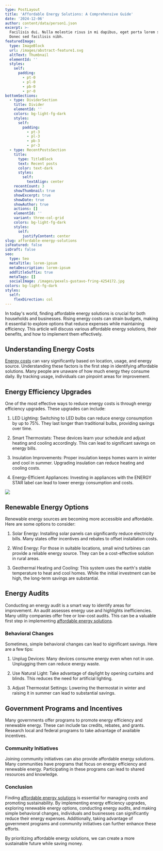 ```yaml
---
type: PostLayout
title: 'Affordable Energy Solutions: A Comprehensive Guide'
date: '2024-12-06'
author: content/data/person1.json
excerpt: >-
  Facilisis dui. Nulla molestie risus in mi dapibus, eget porta lorem semper.
  Donec sed facilisis nibh.
featuredImage:
  type: ImageBlock
  url: /images/abstract-feature1.svg
  altText: Thumbnail
  elementId: ''
  styles:
    self:
      padding:
        - pt-0
        - pl-0
        - pb-0
        - pr-0
bottomSections:
  - type: DividerSection
    title: Divider
    elementId: ''
    colors: bg-light-fg-dark
    styles:
      self:
        padding:
          - pt-3
          - pl-3
          - pb-3
          - pr-3
  - type: RecentPostsSection
    title:
      type: TitleBlock
      text: Recent posts
      color: text-dark
      styles:
        self:
          textAlign: center
    recentCount: 3
    showThumbnail: true
    showExcerpt: true
    showDate: true
    showAuthor: true
    actions: []
    elementId: ''
    variant: three-col-grid
    colors: bg-light-fg-dark
    styles:
      self:
        justifyContent: center
slug: affordable-energy-solutions
isFeatured: false
isDraft: false
seo:
  type: Seo
  metaTitle: lorem-ipsum
  metaDescription: lorem-ipsum
  addTitleSuffix: true
  metaTags: []
  socialImage: /images/pexels-gustavo-fring-4254172.jpg
colors: bg-light-fg-dark
styles:
  self:
    flexDirection: col
---
```



In today's world, finding affordable energy solutions is crucial for both households and businesses. Rising energy costs can strain budgets, making it essential to explore options that reduce expenses while maintaining efficiency. This article will discuss various affordable energy solutions, their benefits, and how to implement them effectively.

## Understanding Energy Costs

[Energy costs](https://termina.io/pricing) can vary significantly based on location, usage, and energy source. Understanding these factors is the first step in identifying affordable solutions. Many people are unaware of how much energy they consume daily. By tracking usage, individuals can pinpoint areas for improvement.

## Energy Efficiency Upgrades

One of the most effective ways to reduce energy costs is through energy efficiency upgrades. These upgrades can include:

1.  LED Lighting: Switching to LED bulbs can reduce energy consumption by up to 75%. They last longer than traditional bulbs, providing savings over time.


2.  Smart Thermostats: These devices learn your schedule and adjust heating and cooling accordingly. This can lead to significant savings on energy bills.


3.  Insulation Improvements: Proper insulation keeps homes warm in winter and cool in summer. Upgrading insulation can reduce heating and cooling costs.


4.  Energy-Efficient Appliances: Investing in appliances with the ENERGY STAR label can lead to lower energy consumption and costs.


![](/images/pexels-gustavo-fring-4254172.jpg)

## Renewable Energy Options

Renewable energy sources are becoming more accessible and affordable. Here are some options to consider:

1.  Solar Energy: Installing solar panels can significantly reduce electricity bills. Many states offer incentives and rebates to offset installation costs.


2.  Wind Energy: For those in suitable locations, small wind turbines can provide a reliable energy source. They can be a cost-effective solution in rural areas.


3.  Geothermal Heating and Cooling: This system uses the earth's stable temperature to heat and cool homes. While the initial investment can be high, the long-term savings are substantial.


## Energy Audits

Conducting an energy audit is a smart way to identify areas for improvement. An audit assesses energy use and highlights inefficiencies. Many utility companies offer free or low-cost audits. This can be a valuable first step in implementing [affordable energy solutions](https://termina.io/).

### Behavioral Changes

Sometimes, simple behavioral changes can lead to significant savings. Here are a few tips:

1.  Unplug Devices: Many devices consume energy even when not in use. Unplugging them can reduce energy waste.


2.  Use Natural Light: Take advantage of daylight by opening curtains and blinds. This reduces the need for artificial lighting.


3.  Adjust Thermostat Settings: Lowering the thermostat in winter and raising it in summer can lead to substantial savings.


## Government Programs and Incentives

Many governments offer programs to promote energy efficiency and renewable energy. These can include tax credits, rebates, and grants. Research local and federal programs to take advantage of available incentives.

### Community Initiatives

Joining community initiatives can also provide affordable energy solutions. Many communities have programs that focus on energy efficiency and renewable energy. Participating in these programs can lead to shared resources and knowledge.

### Conclusion

Finding [affordable energy solutions](https://termina.io/pricing) is essential for managing costs and promoting sustainability. By implementing energy efficiency upgrades, exploring renewable energy options, conducting energy audits, and making simple behavioral changes, individuals and businesses can significantly reduce their energy expenses. Additionally, taking advantage of government programs and community initiatives can further enhance these efforts.

By prioritizing affordable energy solutions, we can create a more sustainable future while saving money.

